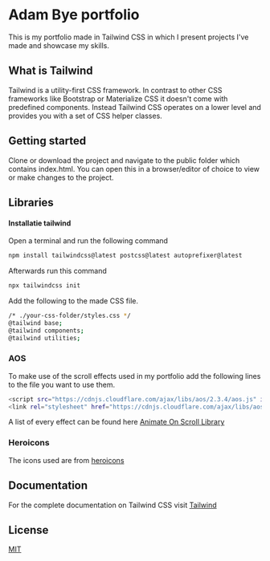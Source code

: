 # Adam Bye portfolio
This is my portfolio made in Tailwind CSS in which I present projects I've made and showcase my skills.

## What is Tailwind

Tailwind is a utility-first CSS framework. In contrast to other CSS frameworks like Bootstrap or Materialize CSS it doesn't come with predefined components. Instead Tailwind CSS operates on a lower level and provides you with a set of CSS helper classes.

## Getting started
Clone or download the project and navigate to the public folder which contains index.html. You can open this in a browser/editor of choice to view or make changes to the project.

## Libraries
#### Installatie tailwind
Open a terminal and run the following command
```bash 
npm install tailwindcss@latest postcss@latest autoprefixer@latest
```

Afterwards run this command
```bash
npx tailwindcss init
```

Add the following to the made CSS file.
```bash 
/* ./your-css-folder/styles.css */
@tailwind base;
@tailwind components;
@tailwind utilities;
```

### AOS
To make use of the scroll effects used in my portfolio add the following lines to the file you want to use them.
```bash 
<script src="https://cdnjs.cloudflare.com/ajax/libs/aos/2.3.4/aos.js" integrity="sha512-A7AYk1fGKX6S2SsHywmPkrnzTZHrgiVT7GcQkLGDe2ev0aWb8zejytzS8wjo7PGEXKqJOrjQ4oORtnimIRZBtw==" crossorigin="anonymous"></script>
<link rel="stylesheet" href="https://cdnjs.cloudflare.com/ajax/libs/aos/2.3.4/aos.css" integrity="sha512-1cK78a1o+ht2JcaW6g8OXYwqpev9+6GqOkz9xmBN9iUUhIndKtxwILGWYOSibOKjLsEdjyjZvYDq/cZwNeak0w==" crossorigin="anonymous" />
```
A list of every effect can be found here [Animate On Scroll Library](https://michalsnik.github.io/aos/)

### Heroicons
The icons used are from [heroicons](https://heroicons.dev/)


## Documentation
For the complete documentation on Tailwind CSS visit
[Tailwind](https://tailwindcss.com/docs)

## License
[MIT](https://choosealicense.com/licenses/mit/)
